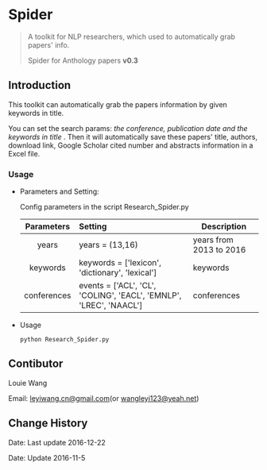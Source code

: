 # Spider

> A toolkit for NLP researchers, which used to automatically grab papers' info. 
>
> Spider for Anthology papers **v0.3**

## Introduction

This toolkit can automatically grab the papers information by given keywords in title. 

You can set the search params: *the conference, publication date and the keywords in title* . Then it will automatically save these papers' title, authors, download link, Google Scholar cited number and abstracts information in a Excel file.

### Usage

- Parameters and Setting:

  Config parameters in the script Research_Spider.py

  | Parameters  | Setting                                  | Description             |
  | :---------: | :--------------------------------------- | ----------------------- |
  |    years    | years = (13,16)                          | years from 2013 to 2016 |
  |  keywords   | keywords = ['lexicon', 'dictionary', 'lexical'] | keywords                |
  | conferences | events = ['ACL', 'CL', 'COLING', 'EACL', 'EMNLP', 'LREC', 'NAACL'] | conferences             |


- Usage

  ```shell
  python Research_Spider.py
  ```

## Contibutor

Louie Wang

Email: leyiwang.cn@gmail.com(or wangleyi123@yeah.net)

## Change History

Date: Last update 2016-12-22

Date: Update 2016-11-5




